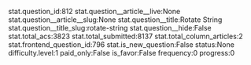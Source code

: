stat.question_id:812
stat.question__article__live:None
stat.question__article__slug:None
stat.question__title:Rotate String
stat.question__title_slug:rotate-string
stat.question__hide:False
stat.total_acs:3823
stat.total_submitted:8137
stat.total_column_articles:2
stat.frontend_question_id:796
stat.is_new_question:False
status:None
difficulty.level:1
paid_only:False
is_favor:False
frequency:0
progress:0
